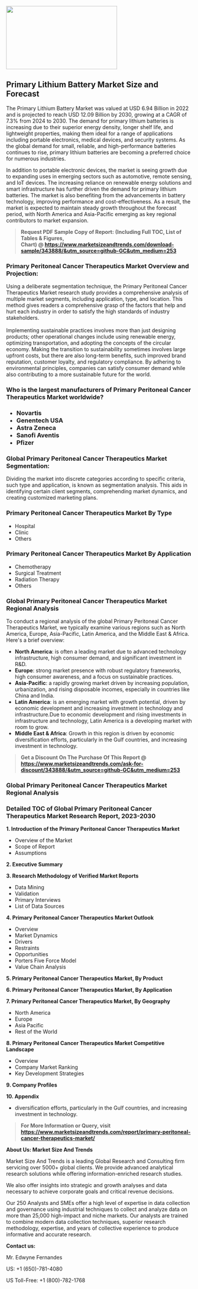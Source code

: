 <p><img class="alignnone size-medium wp-image-20088" src="https://ffe5etoiles.com/wp-content/uploads/2024/12/MST1-300x171.png" alt="" width="300" height="171" /></p><h2>Primary Lithium Battery Market Size and Forecast</h2><p>The Primary Lithium Battery Market was valued at USD 6.94 Billion in 2022 and is projected to reach USD 12.09 Billion by 2030, growing at a CAGR of 7.3% from 2024 to 2030. The demand for primary lithium batteries is increasing due to their superior energy density, longer shelf life, and lightweight properties, making them ideal for a range of applications including portable electronics, medical devices, and security systems. As the global demand for small, reliable, and high-performance batteries continues to rise, primary lithium batteries are becoming a preferred choice for numerous industries.</p><p>In addition to portable electronic devices, the market is seeing growth due to expanding uses in emerging sectors such as automotive, remote sensing, and IoT devices. The increasing reliance on renewable energy solutions and smart infrastructure has further driven the demand for primary lithium batteries. The market is also benefiting from the advancements in battery technology, improving performance and cost-effectiveness. As a result, the market is expected to maintain steady growth throughout the forecast period, with North America and Asia-Pacific emerging as key regional contributors to market expansion.</p></p><blockquote id="" class=""><strong>Request PDF Sample Copy of Report: (Including Full TOC, List of Tables &amp; Figures, Chart)&nbsp;@&nbsp;<strong><a href="https://www.marketsizeandtrends.com/download-sample/343888/&utm_source=github-GC&utm_medium=253" target="_blank">https://www.marketsizeandtrends.com/download-sample/343888/&utm_source=github-GC&utm_medium=253</a></strong></strong></blockquote><h3 id="" class="">Primary Peritoneal Cancer Therapeutics Market&nbsp;Overview and Projection:</h3><p id="" class="">Using a deliberate segmentation technique, the Primary Peritoneal Cancer Therapeutics Market research study provides a comprehensive analysis of multiple market segments, including application, type, and location. This method gives readers a comprehensive grasp of the factors that help and hurt each industry in order to satisfy the high standards of industry stakeholders. <br /> <br />Implementing sustainable practices involves more than just designing products; other operational changes include using renewable energy, optimizing transportation, and adopting the concepts of the circular economy. Making the transition to sustainability sometimes involves large upfront costs, but there are also long-term benefits, such improved brand reputation, customer loyalty, and regulatory compliance. By adhering to environmental principles, companies can satisfy consumer demand while also contributing to a more sustainable future for the world.</p><h3 id="" class="">Who is the largest manufacturers of&nbsp;Primary Peritoneal Cancer Therapeutics Market worldwide?</h3><h3 class=""><p><ul><li>Novartis </li><li> Genentech USA </li><li> Astra Zeneca </li><li> Sanofi Aventis </li><li> Pfizer</li></ul></p></h3><h3 id="" class="">Global&nbsp;Primary Peritoneal Cancer Therapeutics Market Segmentation:</h3><p id="" class="">Dividing the market into discrete categories according to specific criteria, such type and application, is known as segmentation analysis. This aids in identifying certain client segments, comprehending market dynamics, and creating customized marketing plans.</p><h3 id="" class="">Primary Peritoneal Cancer Therapeutics Market&nbsp;By Type</h3><p><p><ul><li>Hospital</li><li> Clinic</li><li> Others</p></li></ul></p></p><h3 id="" class="">Primary Peritoneal Cancer Therapeutics Market&nbsp;By Application</h3><p class=""><p><ul><li>Chemotherapy</li><li> Surgical Treatment</li><li> Radiation Therapy</li><li> Others</li></ul></p></p><h3 id="" class="">Global Primary Peritoneal Cancer Therapeutics Market Regional Analysis</h3><p id="" class="">To conduct a regional analysis of the global Primary Peritoneal Cancer Therapeutics Market, we typically examine various regions such as North America, Europe, Asia-Pacific, Latin America, and the Middle East &amp; Africa. Here's a brief overview:</p><ul><li><strong>North America</strong>: is often a leading market due to advanced technology infrastructure, high consumer demand, and significant investment in R&amp;D.</li><li><strong>Europe</strong>: strong market presence with robust regulatory frameworks, high consumer awareness, and a focus on sustainable practices.</li><li><strong>Asia-Pacific</strong>: a rapidly growing market driven by increasing population, urbanization, and rising disposable incomes, especially in countries like China and India.</li><li><strong>Latin America</strong>: is an emerging market with growth potential, driven by economic development and increasing investment in technology and infrastructure.Due to economic development and rising investments in infrastructure and technology, Latin America is a developing market with room to grow.</li><li><strong>Middle East &amp; Africa</strong>: Growth in this region is driven by economic diversification efforts, particularly in the Gulf countries, and increasing investment in technology.</li></ul><blockquote id="" class=""><strong>Get a Discount On The Purchase Of This Report @ <strong><a href="https://www.marketsizeandtrends.com/ask-for-discount/343888/&utm_source=github-GC&utm_medium=253" target="_blank">https://www.marketsizeandtrends.com/ask-for-discount/343888/&utm_source=github-GC&utm_medium=253</a></strong></strong></blockquote><h3 id="" class="">Global Primary Peritoneal Cancer Therapeutics Market Regional Analysis</h3><h3 id="" class="">Detailed TOC of Global Primary Peritoneal Cancer Therapeutics Market Research Report, 2023-2030</h3><p id="" class=""><strong>1. Introduction of the Primary Peritoneal Cancer Therapeutics Market</strong></p><ul><li>Overview of the Market</li><li>Scope of Report</li><li>Assumptions</li></ul><p id="" class=""><strong>2. Executive Summary</strong></p><p id="" class=""><strong>3. Research Methodology of Verified Market Reports</strong></p><ul><li>Data Mining</li><li>Validation</li><li>Primary Interviews</li><li>List of Data Sources</li></ul><p id="" class=""><strong>4. Primary Peritoneal Cancer Therapeutics Market Outlook</strong></p><ul><li>Overview</li><li>Market Dynamics</li><li>Drivers</li><li>Restraints</li><li>Opportunities</li><li>Porters Five Force Model</li><li>Value Chain Analysis</li></ul><p id="" class=""><strong>5. Primary Peritoneal Cancer Therapeutics Market, By Product</strong></p><p id="" class=""><strong>6. Primary Peritoneal Cancer Therapeutics Market, By Application</strong></p><p id="" class=""><strong>7. Primary Peritoneal Cancer Therapeutics Market, By Geography</strong></p><ul><li>North America</li><li>Europe</li><li>Asia Pacific</li><li>Rest of the World</li></ul><p id="" class=""><strong>8. Primary Peritoneal Cancer Therapeutics Market Competitive Landscape</strong></p><ul><li>Overview</li><li>Company Market Ranking</li><li>Key Development Strategies</li></ul><p id="" class=""><strong>9. Company Profiles</strong></p><p id="" class=""><strong>10. Appendix</strong></p><ul><li>diversification efforts, particularly in the Gulf countries, and increasing investment in technology.</li></ul><blockquote id="" class=""><strong>For More Information or Query, visit <strong><strong><a href="https://www.marketsizeandtrends.com/report/primary-peritoneal-cancer-therapeutics-market/" target="_blank">https://www.marketsizeandtrends.com/report/primary-peritoneal-cancer-therapeutics-market/</a></strong></strong></strong></blockquote><p id="" class=""><strong>About Us: Market Size And Trends</strong></p><p id="" class="">Market Size And Trends is a leading Global Research and Consulting firm servicing over 5000+ global clients. We provide advanced analytical research solutions while offering information-enriched research studies.</p><p id="" class="">We also offer insights into strategic and growth analyses and data necessary to achieve corporate goals and critical revenue decisions.</p><p id="" class="">Our 250 Analysts and SMEs offer a high level of expertise in data collection and governance using industrial techniques to collect and analyze data on more than 25,000 high-impact and niche markets. Our analysts are trained to combine modern data collection techniques, superior research methodology, expertise, and years of collective experience to produce informative and accurate research.</p><p id="" class=""><strong>Contact us:</strong></p><p id="" class="">Mr. Edwyne Fernandes</p><p id="" class="">US: +1 (650)-781-4080</p><p id="" class="">US Toll-Free: +1 (800)-782-1768</p>
